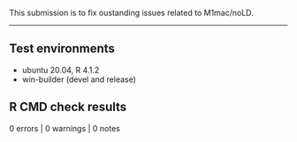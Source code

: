 This submission is to fix oustanding issues related to M1mac/noLD. 

---

## Test environments
* ubuntu 20.04, R 4.1.2
* win-builder (devel and release)

## R CMD check results
0 errors | 0 warnings | 0 notes
